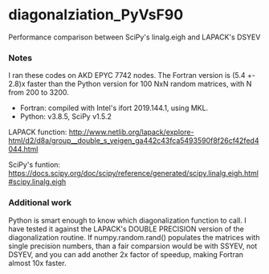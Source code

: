 # diagonalziation_PyVsF90
Performance comparison between SciPy's linalg.eigh and LAPACK's DSYEV

### Notes
I ran these codes on AKD EPYC 7742 nodes. The Fortran version is (5.4 +- 2.8)x faster than the Python version for 100 NxN random matrices, with N from 200 to 3200.

- Fortran: compiled with Intel's ifort 2019.144.1, using MKL.
- Python: v3.8.5, SciPy v1.5.2

LAPACK function: http://www.netlib.org/lapack/explore-html/d2/d8a/group__double_s_yeigen_ga442c43fca5493590f8f26cf42fed4044.html

SciPy's funtion: https://docs.scipy.org/doc/scipy/reference/generated/scipy.linalg.eigh.html#scipy.linalg.eigh


### Additional work
Python is smart enough to know which diagonalization function to call. I have tested it against the LAPACK's DOUBLE PRECISION version of the diagonalization routine. If numpy.random.rand() populates the matrices with single precision numbers, than a fair comparsion would be with SSYEV, not DSYEV, and you can add another 2x factor of speedup, making Fortran almost 10x faster.

